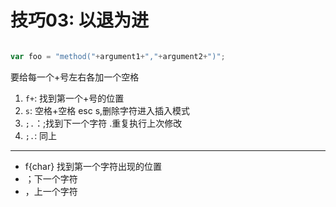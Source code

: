 # 技巧03: 以退为进

```javascript

var foo = "method("+argument1+","+argument2+")";

```

要给每一个+号左右各加一个空格

1. `f+`: 找到第一个+号的位置
2. `s`: 空格+空格 esc s,删除字符进入插入模式
3. `;.`：;找到下一个字符 .重复执行上次修改
4. `;.`: 同上

---


- f{char} 找到第一个字符出现的位置
- ；下一个字符
- ，上一个字符











